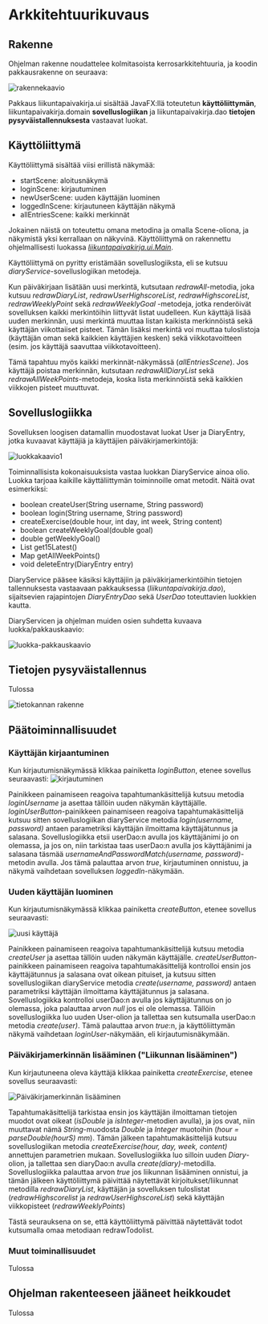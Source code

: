 # Arkkitehtuurikuvaus # 

## Rakenne ##
Ohjelman rakenne noudattelee kolmitasoista kerrosarkkitehtuuria, ja koodin pakkausrakenne on seuraava:

![rakennekaavio](https://github.com/elgecaro/otm-harjoitustyo/blob/master/dokumentointi/kuvat/rakennekaavio.png)

Pakkaus liikuntapaivakirja.ui sisältää JavaFX:llä toteutetun **käyttöliittymän**, liikuntapaivakirja.domain **sovelluslogiikan** ja liikuntapaivakirja.dao **tietojen pysyväistallennuksesta** vastaavat luokat.


## Käyttöliittymä ##

Käyttöliittymä sisältää viisi erillistä näkymää:
* startScene: aloitusnäkymä
* loginScene: kirjautuminen
* newUserScene: uuden käyttäjän luominen
* loggedInScene: kirjautuneen käyttäjän näkymä
* allEntriesScene: kaikki merkinnät

Jokainen näistä on toteutettu omana metodina ja omalla Scene-oliona, ja näkymistä yksi kerrallaan on näkyvinä. Käyttöliittymä on rakennettu ohjelmallisesti luokassa *[liikuntapaivakirja.ui.Main](https://github.com/elgecaro/otm-harjoitustyo/blob/master/Liikuntapaivakirja/src/main/java/liikuntapaivakirja/ui/Main.java)*.

Käyttöliittymä on pyritty eristämään sovelluslogiiksta, eli se kutsuu *diaryService*-sovelluslogiikan metodeja.

Kun päiväkirjaan lisätään uusi merkintä, kutsutaan *redrawAll*-metodia, joka kutsuu *redrawDiaryList*, *redrawUserHighscoreList*, *redrawHighscoreList*, *redrawWeeklyPoint* sekä *redrawWeeklyGoal* -metodeja, jotka renderöivät sovelluksen kaikki merkintöihin liittyvät listat uudelleen. Kun käyttäjä lisää uuden merkinnän, uusi merkintä muuttaa listan kaikista merkinnöistä sekä käyttäjän viikottaiiset pisteet. Tämän lisäksi merkintä voi muuttaa tuloslistoja (käyttäjän oman sekä kaikkien käyttäjien kesken) sekä viikkotavoitteen (esim. jos käyttäjä saavuttaa viikkotavoitteen). 

Tämä tapahtuu myös kaikki merkinnät-näkymässä (*allEntriesScene*). Jos käyttäjä poistaa merkinnän, kutsutaan *redrawAllDiaryList* sekä *redrawAllWeekPoints*-metodeja, koska lista merkinnöistä sekä kaikkien viikkojen pisteet muuttuvat.


## Sovelluslogiikka ##
Sovelluksen loogisen datamallin muodostavat luokat User ja DiaryEntry, jotka kuvaavat käyttäjiä ja käyttäjien päiväkirjamerkintöjä:

![luokkakaavio1](https://github.com/elgecaro/otm-harjoitustyo/blob/master/dokumentointi/kuvat/luokkakaavio1.png)

Toiminnallisista kokonaisuuksista vastaa luokkan DiaryService ainoa olio. Luokka tarjoaa kaikille käyttäliittymän toiminnoille omat metodit. Näitä ovat esimerkiksi:
* boolean createUser(String username, String password)
* boolean login(String username, String password)
* createExercise(double hour, int day, int week, String content)
* boolean createWeeklyGoal(double goal)
* double getWeeklyGoal()
* List<DiaryEntry> get15Latest()
* Map getAllWeekPoints()
* void deleteEntry(DiaryEntry entry)

DiaryService pääsee käsiksi käyttäjiin ja päiväkirjamerkintöihin tietojen tallennuksesta vastaavaan pakkauksessa (*liikuntapaivakirja.dao*), sijaitsevien rajapintojen *DiaryEntryDao* sekä *UserDao* toteuttavien luokkien kautta. 

DiaryServicen ja ohjelman muiden osien suhdetta kuvaava luokka/pakkauskaavio:

![luokka-pakkauskaavio](https://github.com/elgecaro/otm-harjoitustyo/blob/master/dokumentointi/kuvat/luokka-pakkauskaavio.png)

## Tietojen pysyväistallennus ##
Tulossa

![tietokannan rakenne](https://github.com/elgecaro/otm-harjoitustyo/blob/master/dokumentointi/kuvat/relaatiokaavio_db.png)

## Päätoiminnallisuudet ##

### Käyttäjän kirjaantuminen ###

Kun kirjautumisnäkymässä klikkaa painiketta *loginButton*, etenee sovellus seuraavasti:
![kirjautuminen](https://github.com/elgecaro/otm-harjoitustyo/blob/master/dokumentointi/kuvat/sekvenssikaavio_kirjaudu.png)

Painikkeen painamiseen reagoiva tapahtumankäsittelijä kutsuu metodia *loginUsername* ja asettaa tällöin uuden näkymän käyttäjälle. *loginUserButton*-painikkeen painamiseen reagoiva tapahtumakäsittelijä kutsuu sitten sovelluslogiikan diaryService metodia *login(username, password)* antaen parametriksi käyttäjän ilmoittama käyttäjätunnus ja salasana. Sovelluslogiikka etsii userDao:n avulla jos käyttäjänimi jo on olemassa, ja jos on, niin tarkistaa taas userDao:n avulla jos käyttäjänimi ja salasana täsmää *usernameAndPasswordMatch(username, password)*-metodin avulla. Jos tämä palauttaa arvon *true*, kirjautuminen onnistuu, ja näkymä vaihdetaan sovelluksen *loggedIn*-näkymään. 

### Uuden käyttäjän luominen ###

Kun kirjautumisnäkymässä klikkaa painiketta *createButton*, etenee sovellus seuraavasti:

![uusi käyttäjä](https://github.com/elgecaro/otm-harjoitustyo/blob/master/dokumentointi/kuvat/sekvenssikaavio_uusiKayttaja.png)

Painikkeen painamiseen reagoiva tapahtumankäsittelijä kutsuu metodia *createUser* ja asettaa tällöin uuden näkymän käyttäjälle. *createUserButton*-painikkeen painamiseen reagoiva tapahtumakäsittelijä kontrolloi ensin jos käyttäjätunnus ja salasana ovat oikean pituiset, ja kutsuu sitten sovelluslogiikan diaryService metodia *create(username, password)* antaen parametriksi käyttäjän ilmoittama käyttäjätunnus ja salasana. Sovelluslogiikka kontrolloi userDao:n avulla jos käyttäjätunnus on jo olemassa, joka palauttaa arvon *null* jos ei ole olemassa. Tällöin sovelluslogiikka luo uuden User-olion ja tallettaa sen kutsumalla userDao:n metodia *create(user)*. Tämä palauttaa arvon *true*:n, ja käyttöliittymän näkymä vaihdetaan *loginUser*-näkymään, eli kirjautumisnäkymään. 

### Päiväkirjamerkinnän lisääminen ("Liikunnan lisääminen") ###

Kun kirjautuneena oleva käyttäjä klikkaa painiketta *createExercise*, etenee sovellus seuraavasti:

![Päiväkirjamerkinnän lisääminen](https://github.com/elgecaro/otm-harjoitustyo/blob/master/dokumentointi/kuvat/sekvenssikaavio_merkinnanLisaaminen.png)

Tapahtumakäsittelijä tarkistaa ensin jos käyttäjän ilmoittaman tietojen muodot ovat oikeat (*isDouble* ja *isInteger*-metodien avulla), ja jos ovat, niin muuttavat nämä *String*-muodosta *Double* ja *Integer* muotoihin (*hour = parseDouble(hourS) mm*). Tämän jälkeen tapahtumakäsittelijä kutsuu sovelluslogiikan metodia *createExercise(hour, day, week, content)* annettujen parametrien mukaan. Sovelluslogiikka luo silloin uuden *Diary*-olion, ja tallettaa sen diaryDao:n avulla *create(diary)*-metodilla. Sovelluslogiikka palauttaa arvon *true* jos liikunnan lisääminen onnistui, ja tämän jälkeen käyttöliittymä päivittää näytettävät kirjoitukset/liikunnat metodilla *redrawDiaryList*, käyttäjän ja sovelluksen tuloslistat (*redrawHighscorelist* ja *redrawUserHighscoreList*) sekä käyttäjän viikkopisteet (*redrawWeeklyPoints*)

Tästä seurauksena on se, että käyttöliittymä päivittää näytettävät todot kutsumalla omaa metodiaan redrawTodolist.

### Muut toiminallisuudet ###
Tulossa

## Ohjelman rakenteeseen jääneet heikkoudet ##
Tulossa
